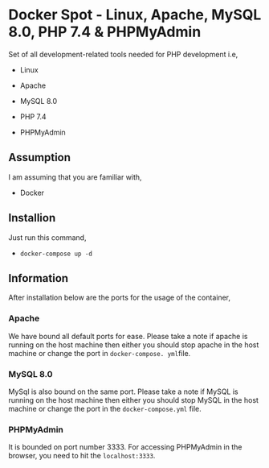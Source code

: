 # Docker Spot - Linux, Apache, MySQL 8.0, PHP 7.4 & PHPMyAdmin

Set of all development-related tools needed for PHP development i.e,

- Linux

- Apache

- MySQL 8.0

- PHP 7.4

- PHPMyAdmin

## Assumption

I am assuming that you are familiar with,

- Docker

## Installion

Just run this command,

- `docker-compose up -d`

## Information

After installation below are the ports for the usage of the container,

### Apache

We have bound all default ports for ease. Please take a note if apache is running on the host machine then either you should stop apache in the host machine or change the port in `docker-compose. yml`file.

### MySQL 8.0

MySql is also bound on the same port. Please take a note if MySQL is running on the host machine then either you should stop MySQL in the host machine or change the port in the `docker-compose.yml` file.

### PHPMyAdmin

It is bounded on port number 3333. For accessing PHPMyAdmin in the browser, you need to hit the `localhost:3333`.
